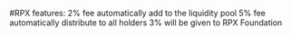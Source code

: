 #RPX features:
2% fee automatically add to the liquidity pool
5% fee automatically distribute to all holders
3% will be given to RPX Foundation
